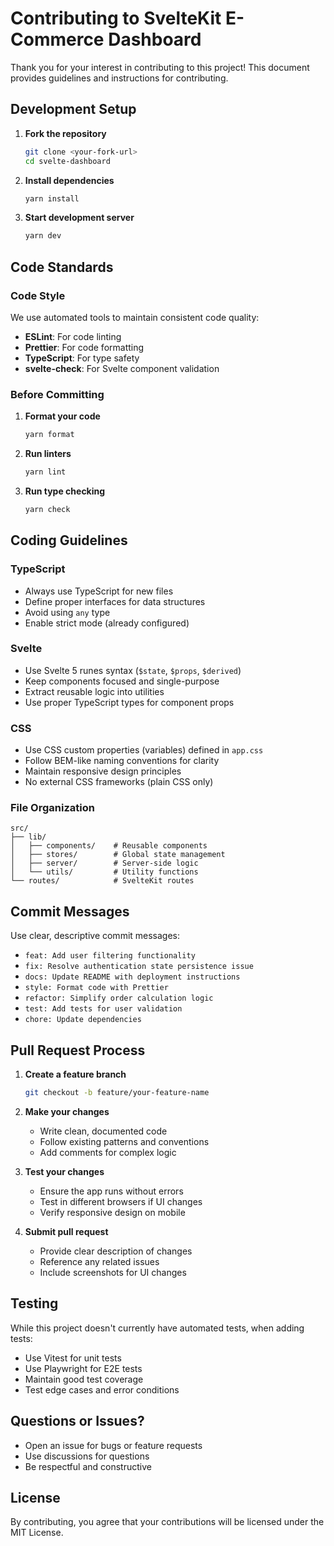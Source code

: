 # Contributing to SvelteKit E-Commerce Dashboard

Thank you for your interest in contributing to this project! This document provides guidelines and instructions for contributing.

## Development Setup

1. **Fork the repository**
   ```bash
   git clone <your-fork-url>
   cd svelte-dashboard
   ```

2. **Install dependencies**
   ```bash
   yarn install
   ```

3. **Start development server**
   ```bash
   yarn dev
   ```

## Code Standards

### Code Style

We use automated tools to maintain consistent code quality:

- **ESLint**: For code linting
- **Prettier**: For code formatting
- **TypeScript**: For type safety
- **svelte-check**: For Svelte component validation

### Before Committing

1. **Format your code**
   ```bash
   yarn format
   ```

2. **Run linters**
   ```bash
   yarn lint
   ```

3. **Run type checking**
   ```bash
   yarn check
   ```

## Coding Guidelines

### TypeScript

- Always use TypeScript for new files
- Define proper interfaces for data structures
- Avoid using `any` type
- Enable strict mode (already configured)

### Svelte

- Use Svelte 5 runes syntax (`$state`, `$props`, `$derived`)
- Keep components focused and single-purpose
- Extract reusable logic into utilities
- Use proper TypeScript types for component props

### CSS

- Use CSS custom properties (variables) defined in `app.css`
- Follow BEM-like naming conventions for clarity
- Maintain responsive design principles
- No external CSS frameworks (plain CSS only)

### File Organization

```
src/
├── lib/
│   ├── components/    # Reusable components
│   ├── stores/        # Global state management
│   ├── server/        # Server-side logic
│   └── utils/         # Utility functions
└── routes/            # SvelteKit routes
```

## Commit Messages

Use clear, descriptive commit messages:

- `feat: Add user filtering functionality`
- `fix: Resolve authentication state persistence issue`
- `docs: Update README with deployment instructions`
- `style: Format code with Prettier`
- `refactor: Simplify order calculation logic`
- `test: Add tests for user validation`
- `chore: Update dependencies`

## Pull Request Process

1. **Create a feature branch**
   ```bash
   git checkout -b feature/your-feature-name
   ```

2. **Make your changes**
   - Write clean, documented code
   - Follow existing patterns and conventions
   - Add comments for complex logic

3. **Test your changes**
   - Ensure the app runs without errors
   - Test in different browsers if UI changes
   - Verify responsive design on mobile

4. **Submit pull request**
   - Provide clear description of changes
   - Reference any related issues
   - Include screenshots for UI changes

## Testing

While this project doesn't currently have automated tests, when adding tests:

- Use Vitest for unit tests
- Use Playwright for E2E tests
- Maintain good test coverage
- Test edge cases and error conditions

## Questions or Issues?

- Open an issue for bugs or feature requests
- Use discussions for questions
- Be respectful and constructive

## License

By contributing, you agree that your contributions will be licensed under the MIT License.


